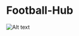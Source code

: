 # Football-Hub

![Alt text](https://github.com/GaurNaveen/News-App/tree/master/Screenshots/img1 "Op")

